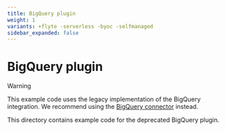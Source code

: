 ```yaml
---
title: BigQuery plugin
weight: 1
variants: +flyte -serverless -byoc -selfmanaged
sidebar_expanded: false
---
```


# BigQuery plugin

> [!WARNING]
> This example code uses the legacy implementation of the BigQuery integration. We recommend using the [BigQuery connector](../../connectors/bigquery-connector/_index) instead.

This directory contains example code for the deprecated BigQuery plugin.
